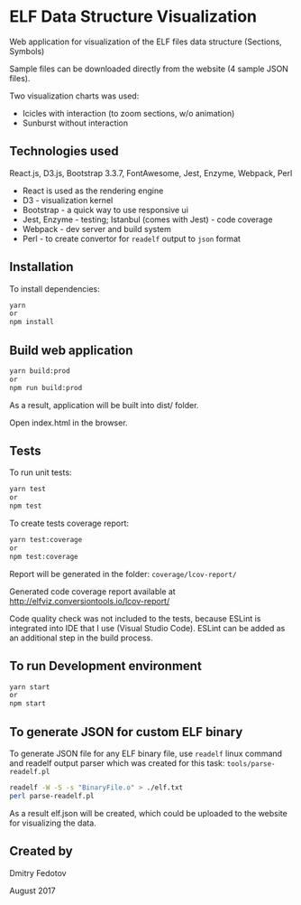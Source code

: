 # ELF Data Structure Visualization

Web application for visualization of the ELF files data structure (Sections, Symbols)

Sample files can be downloaded directly from the website (4 sample JSON files).

Two visualization charts was used:
* Icicles with interaction (to zoom sections, w/o animation)
* Sunburst without interaction


## Technologies used

React.js, D3.js, Bootstrap 3.3.7, FontAwesome, Jest, Enzyme, Webpack, Perl

* React is used as the rendering engine
* D3 - visualization kernel
* Bootstrap - a quick way to use responsive ui
* Jest, Enzyme - testing; Istanbul (comes with Jest) - code coverage
* Webpack - dev server and build system
* Perl - to create convertor for `readelf` output to `json` format


## Installation

To install dependencies:

```sh
yarn
or
npm install
```

## Build web application

```sh
yarn build:prod
or
npm run build:prod
```

As a result, application will be built into dist/ folder.

Open index.html in the browser.

## Tests
To run unit tests:
```sh
yarn test
or
npm test
```

To create tests coverage report:
```sh
yarn test:coverage
or
npm test:coverage
```

Report will be generated in the folder: `coverage/lcov-report/`

Generated code coverage report available at http://elfviz.conversiontools.io/lcov-report/

Code quality check was not included to the tests, because ESLint is integrated into IDE that I use (Visual Studio Code). ESLint can be added as an additional step in the build process.


## To run Development environment

```sh
yarn start
or
npm start
```

## To generate JSON for custom ELF binary

To generate JSON file for any ELF binary file, use `readelf` linux command and readelf output parser which was created for this task: `tools/parse-readelf.pl`
```sh
readelf -W -S -s "BinaryFile.o" > ./elf.txt
perl parse-readelf.pl
```
As a result elf.json will be created, which could be uploaded to the website for visualizing the data.

## Created by

Dmitry Fedotov

August 2017
